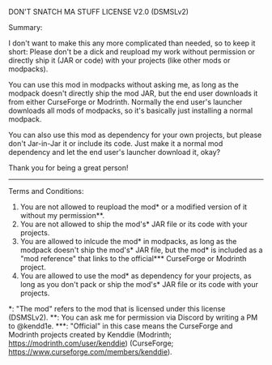  
DON'T SNATCH MA STUFF LICENSE V2.0 (DSMSLv2)
 
Summary:
 
I don't want to make this any more complicated than needed, so to keep it short:
Please don't be a dick and reupload my work without permission or directly ship it (JAR or code) with your projects (like other mods or modpacks).
 
You can use this mod in modpacks without asking me, as long as the modpack doesn't
directly ship the mod JAR, but the end user downloads it from either CurseForge or Modrinth.
Normally the end user's launcher downloads all mods of modpacks, so it's basically just installing a normal modpack.
 
You can also use this mod as dependency for your own projects, but please don't Jar-in-Jar it or include its code.
Just make it a normal mod dependency and let the end user's launcher download it, okay?
 
Thank you for being a great person!
 
-------------------------
 
Terms and Conditions:
 
1. You are not allowed to reupload the mod* or a modified version of it without my permission**.
2. You are not allowed to ship the mod's* JAR file or its code with your projects.
3. You are allowed to inlcude the mod* in modpacks, as long as the modpack doesn't ship the mod's* JAR file, but the mod* is included as a "mod reference" that links to the official*** CurseForge or Modrinth project.
4. You are allowed to use the mod* as dependency for your projects, as long as you don't pack or ship the mod's* JAR file or its code with your projects.
 
*: "The mod" refers to the mod that is licensed under this license (DSMSLv2).
**: You can ask me for permission via Discord by writing a PM to @kendd1e.
***: "Official" in this case means the CurseForge and Modrinth projects created by Kenddie (Modrinth; https://modrinth.com/user/kenddie) (CurseForge; https://www.curseforge.com/members/kenddie).